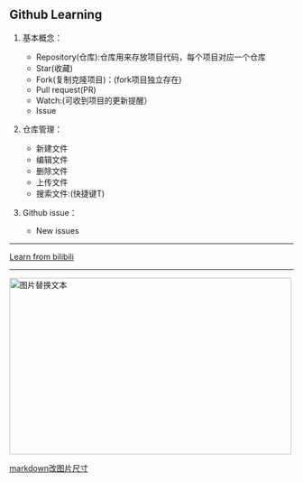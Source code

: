 ## Github Learning
1. 基本概念：
    - Repository(仓库):仓库用来存放项目代码，每个项目对应一个仓库
    - Star(收藏)
    - Fork(复制克隆项目)：(fork项目独立存在)
    - Pull request(PR)
    - Watch:(可收到项目的更新提醒）
    - Issue

2. 仓库管理：
    - 新建文件
    - 编辑文件
    - 删除文件
    - 上传文件
    - 搜索文件:(快捷键T)
    
3. Github issue：
    - New issues
    
    
***
[Learn from bilibili](https://b23.tv/tFLKA5)


***

<img src="https://i.loli.net/2020/06/06/mIjopkizP8lx1AB.jpg" alt="图片替换文本" width="500" height="313" align="bottom" />

[markdown改图片尺寸](https://www.jianshu.com/p/5c1805c6f0ff)
